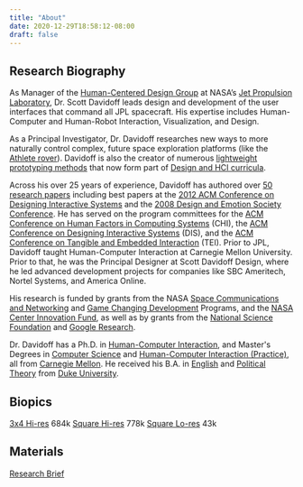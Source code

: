 ```yaml
---
title: "About"
date: 2020-12-29T18:58:12-08:00
draft: false
---
```

## Research Biography

As Manager of the [Human-Centered Design Group](http://www.hi.jpl.nasa.gov) at NASA’s [Jet Propulsion Laboratory](http://jpl.nasa.gov), Dr. Scott Davidoff leads design and development of the user interfaces that command all JPL spacecraft. His expertise includes Human-Computer and Human-Robot Interaction, Visualization, and Design.

As a Principal Investigator, Dr. Davidoff researches new ways to more naturally control complex, future space exploration platforms (like the [Athlete rover](http://athlete.jpl.nasa.gov/)). Davidoff is also the creator of numerous [lightweight prototyping methods](https://www.oreilly.com/library/view/universal-methods-of/9781592537563/xhtml/ch79.xhtml) that now form part of [Design and HCI curricula](https://doi.org/10.1016/j.sheji.2017.08.003).

Across his over 25 years of experience, Davidoff has authored over [50 research papers](http://scholar.google.com/citations?user=NNr46G8AAAAJ) including best papers at the [2012 ACM Conference on Designing Interactive Systems](https://dl.acm.org/doi/proceedings/10.1145/2317956) and the [2008 Design and Emotion Society Conference](https://www.facebook.com/designandemotion/). He has served on the program committees for the [ACM Conference on Human Factors in Computing Systems](https://dl.acm.org/conference/chi) (CHI), the [ACM Conference on Designing Interactive Systems](https://dl.acm.org/conference/dis) (DIS), and the [ACM Conference on Tangible and Embedded Interaction](https://dl.acm.org/conference/tei) (TEI). Prior to JPL, Davidoff taught Human-Computer Interaction at Carnegie Mellon University. Prior to that, he was the Principal Designer at Scott Davidoff Design, where he led advanced development projects for companies like SBC Ameritech, Nortel Systems, and America Online. 
 
His research is funded by grants from the NASA [Space Communications and Networking](https://www.nasa.gov/directorates/heo/scan/index.html) and [Game Changing Development](https://www.nasa.gov/directorates/spacetech/game_changing_development/index.html) Programs, and the [NASA Center Innovation Fund](https://www.nasa.gov/directorates/spacetech/innovation_fund/index.html), as well as by grants from the [National Science Foundation](http://www.nsf.gov/awardsearch/showAward.do?AwardNumber=1017429) and [Google Research](http://research.google.com/university/relations/research_awards.html).

Dr. Davidoff has a Ph.D. in [Human-Computer Interaction](https://www.hcii.cmu.edu/academics/phd-hci), and Master's Degrees in [Computer Science](https://www.cs.cmu.edu/masters-programs) and [Human-Computer Interaction (Practice)](https://hcii.cmu.edu/academics/mhci), all from [Carnegie Mellon](https://www.hcii.cmu.edu/people/scott-davidoff/). He received his B.A. in [English](https://english.duke.edu/) and [Political Theory](https://polisci.duke.edu/) from [Duke University](https://duke.edu/).

## Biopics
[3x4 Hi-res](/images/biopics/davidoff-portrait.3x4.hi-res.jpg) 684k
[Square Hi-res](/images/biopics/davidoff-portrait.square.hi-res.jpg) 778k
[Square Lo-res](/images/biopics/davidoff-portrait.square.jpg) 43k

## Materials
[Research Brief](http://dl.dropbox.com/u/10059910/scottdavidoff.com/statements/davidoff.research-statement.pdf)

